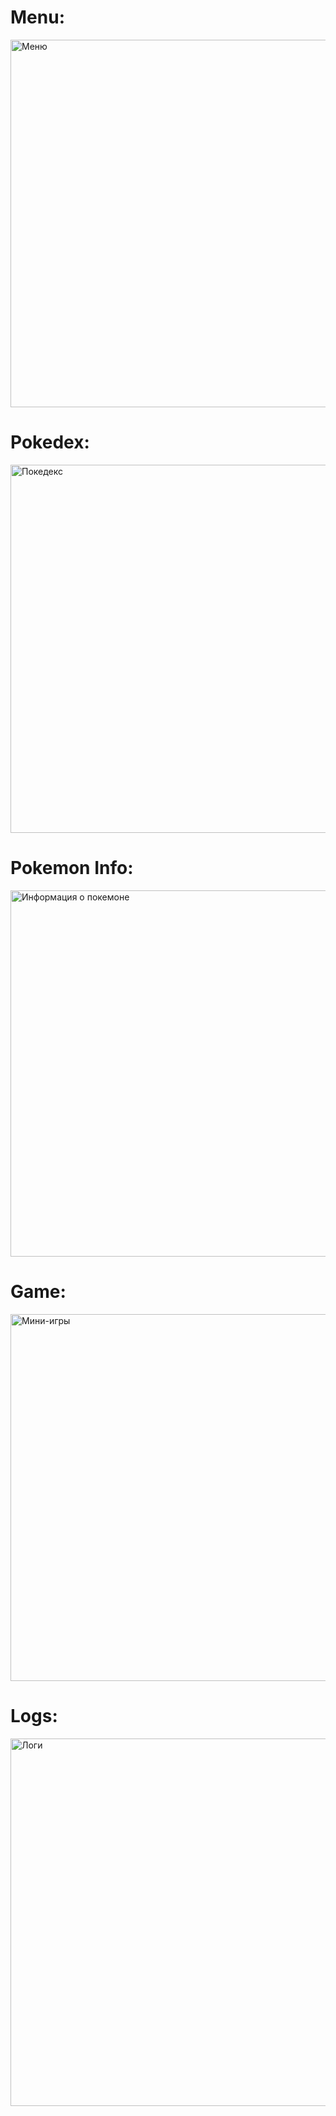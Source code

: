 <H1>Menu:</H1>
<img width="588" alt="Меню" src="https://github.com/avonavia/PokemonMicroBattler/assets/121552637/a7df35fd-da0b-432b-a02b-448899d22c49">
<H1>Pokedex:</H1>
<img width="589" alt="Покедекс" src="https://github.com/avonavia/PokemonMicroBattler/assets/121552637/76290f5b-3511-41aa-9fff-8f1e6cfdb529">
<H1>Pokemon Info:</H1>
<img width="586" alt="Информация о покемоне" src="https://github.com/avonavia/PokemonMicroBattler/assets/121552637/43ef38e7-c8ed-4cab-961c-151f03303f31">
<H1>Game:</H1>
<img width="587" alt="Мини-игры" src="https://github.com/avonavia/PokemonMicroBattler/assets/121552637/d31f42bf-9477-417e-9358-79ba9bffc9c5">
<H1>Logs:</H1>
<img width="588" alt="Логи" src="https://github.com/avonavia/PokemonMicroBattler/assets/121552637/efb34e25-3963-4a0c-bb2d-5b808f4cb58e">
